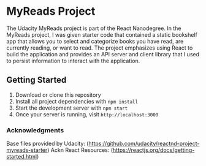 # MyReads Project

The Udacity MyReads project is part of the React Nanodegree. In the MyReads project, I was given starter code that contained a static bookshelf app that allows you to select and categorize books you have read, are currently reading, or want to read. The project emphasizes using React to build the application and provides an API server and client library that I used to persist information to interact with the application.

## Getting Started
1. Download or clone this repository
2. Install all project dependencies with `npm install`
3. Start the development server with `npm start`
4. Once your server is running, visit `http://localhost:3000`

### Acknowledgments
Base files provided by Udacity: (https://github.com/udacity/reactnd-project-myreads-starter)
Ackn
React Resources: (https://reactjs.org/docs/getting-started.html)